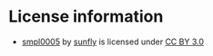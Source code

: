 # License information
* [smpl0005](https://freesound.org/people/sunfly/sounds/122633/) by [sunfly](https://freesound.org/people/sunfly/) is licensed under [CC BY 3.0](https://creativecommons.org/licenses/by/3.0/)
